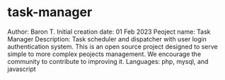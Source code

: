 # task-manager
Author: Baron T. 
Initial creation date: 01 Feb 2023
Peoject name: Task Manager
Description: Task scheduler and dispatcher with user login authentication system. This is an open source project designed to serve simple to more complex peojects management. We encourage the community to contribute to improving it. 
Languages: php, mysql, and javascript

